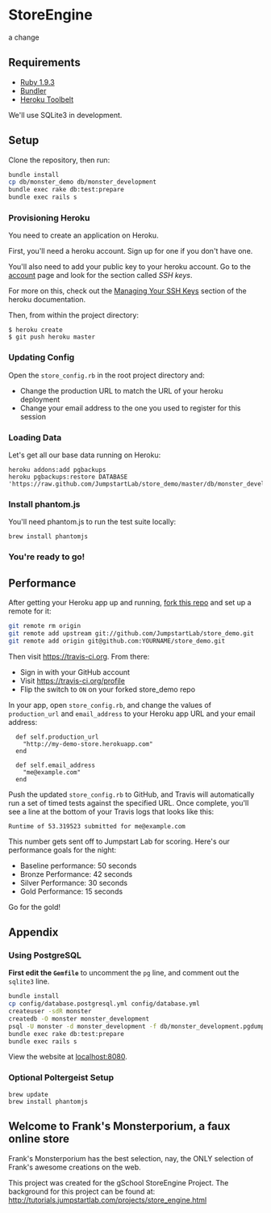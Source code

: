# StoreEngine
a change
## Requirements

* [Ruby 1.9.3](https://rvm.io/)
* [Bundler](http://gembundler.com/)
* [Heroku Toolbelt](https://toolbelt.heroku.com)

We'll use SQLite3 in development.

## Setup

Clone the repository, then run:

```bash
bundle install
cp db/monster_demo db/monster_development
bundle exec rake db:test:prepare
bundle exec rails s
```

### Provisioning Heroku

You need to create an application on Heroku.

First, you'll need a heroku account. Sign up for one if you don't have one.

You'll also need to add your public key to your heroku account. Go to the
[account](https://dashboard.heroku.com/account) page and look for the section
called _SSH keys_.

For more on this, check out the [Managing Your SSH Keys](https://devcenter.heroku.com/articles/keys) section of the heroku documentation.

Then, from within the project directory:

```
$ heroku create
$ git push heroku master
```

### Updating Config

Open the `store_config.rb` in the root project directory and:

* Change the production URL to match the URL of your heroku deployment
* Change your email address to the one you used to register for this session

### Loading Data

Let's get all our base data running on Heroku:

```
heroku addons:add pgbackups
heroku pgbackups:restore DATABASE
'https://raw.github.com/JumpstartLab/store_demo/master/db/monster_development.pgdump'
```

### Install phantom.js
You'll need phantom.js to run the test suite locally:

```
brew install phantomjs
``` 

### You're ready to go!

## Performance

After getting your Heroku app up and running, [fork this repo](https://github.com/JumpstartLab/store_demo/fork) and set up a remote for it:

```bash
git remote rm origin
git remote add upstream git://github.com/JumpstartLab/store_demo.git
git remote add origin git@github.com:YOURNAME/store_demo.git
```

Then visit https://travis-ci.org. From there:

* Sign in with your GitHub account
* Visit https://travis-ci.org/profile
* Flip the switch to `ON` on your forked store_demo repo

In your app, open `store_config.rb`, and change the values of `production_url` and `email_address` to your Heroku app URL and your email address:

```
  def self.production_url
    "http://my-demo-store.herokuapp.com"
  end

  def self.email_address
    "me@example.com"
  end
```

Push the updated `store_config.rb` to GitHub, and Travis will automatically run a set of timed tests against the specified URL. Once complete, you'll see a line at the bottom of your Travis logs that looks like this:

```
Runtime of 53.319523 submitted for me@example.com
```

This number gets sent off to Jumpstart Lab for scoring. Here's our performance goals for the night:

* Baseline performance: 50 seconds
* Bronze Performance: 42 seconds
* Silver Performance: 30 seconds
* Gold Performance: 15 seconds

Go for the gold!

## Appendix

### Using PostgreSQL

**First edit the `Gemfile`** to uncomment the `pg` line, and comment out the
`sqlite3` line.

```bash
bundle install
cp config/database.postgresql.yml config/database.yml
createuser -sdR monster
createdb -O monster monster_development
psql -U monster -d monster_development -f db/monster_development.pgdump
bundle exec rake db:test:prepare
bundle exec rails s
```

View the website at [localhost:8080](http://localhost:8080).

### Optional Poltergeist Setup

```
brew update
brew install phantomjs
```

## Welcome to Frank's Monsterporium, a faux online store

Frank's Monsterporium has the best selection, nay, the ONLY selection of Frank's awesome creations on the web.

This project was created for the gSchool StoreEngine Project. The background for this project can be found at: http://tutorials.jumpstartlab.com/projects/store_engine.html

